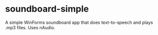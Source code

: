 # soundboard-simple

A simple WinForms soundboard app that does text-to-speech and plays .mp3 files.  Uses nAudio.
